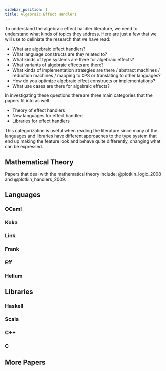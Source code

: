 ```yaml
---
sidebar_position: 1
title: Algebraic Effect Handlers
---
```


To understand the algebraic effect handler literature, we need to understand what kinds of topics they address.
Here are just a few that we will use to deliniate the research that we have read:

- What are algebraic effect handlers?
- What language constructs are they related to?
- What kinds of type systems are there for algebraic effects?
- What variants of algebraic effects are there?
- What kinds of implementation strategies are there / abstract machines / reduction machines / mapping to CPS or translating to other languages?
- How do you optimize algebraic effect constructs or implementations?
- What use cases are there for algebraic effects?

In investigating these questions there are three main categories that the papers fit into as well 

- Theory of effect handlers
- New languages for effect handlers
- Libraries for effect handlers

This categorization is useful when reading the literature since many of the languages and libraries
have different approaches to the type system that end up making the feature look and behave quite differently,
changing what can be expressed.

## Mathematical Theory
Papers that deal with the mathematical theory include: @plotkin_logic_2008 and @plotkin_handlers_2009.

## Languages

### OCaml

### Koka

### Link

### Frank

### Eff

### Helium

## Libraries

### Haskell

### Scala

### C++

### C


## More Papers

